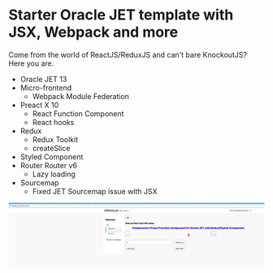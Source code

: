 # Starter Oracle JET template with JSX, Webpack and more
Come from the world of ReactJS/ReduxJS and can't bare KnockoutJS? Here you are.

- Oracle JET 13
- Micro-frontend
    - Webpack Module Federation
- Preact X 10
    - React Function Component
    - React hooks
- Redux
    - Redux Toolkit
    - createSlice
- Styled Component
- Router Router v6
    - Lazy loading
- Sourcemap
    - Fixed JET Sourcemap issue with JSX

![](doc/images/2022-09-27-21-41-46.png)